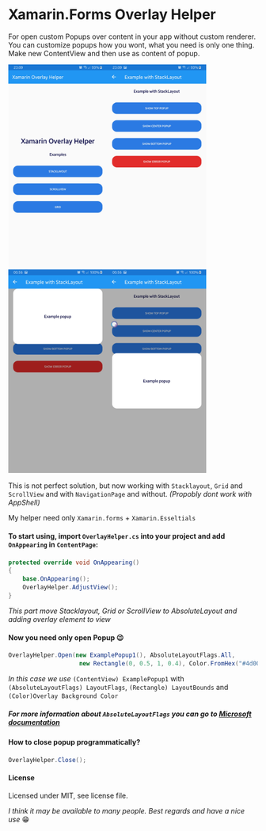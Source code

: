 # Xamarin.Forms Overlay Helper
For open custom Popups over content in your app without custom renderer. 
You can customize popups how you wont, what you need is only one thing. 
Make new ContentView and then use as content of popup.

<img src="https://raw.githubusercontent.com/anchorit3/xamarin-overlay-helper/master/Images/s1.jpg" width="200"><img src="https://raw.githubusercontent.com/anchorit3/xamarin-overlay-helper/master/Images/s2.jpg" width="200">
<img src="https://raw.githubusercontent.com/anchorit3/xamarin-overlay-helper/master/Images/s3.jpg" width="200"><img src="https://raw.githubusercontent.com/anchorit3/xamarin-overlay-helper/master/Images/s4.jpg" width="200">

This is not perfect solution, but now working with `Stacklayout`, `Grid` and `ScrollView` and with `NavigationPage` and without.
*(Propobly dont work with AppShell)*

My helper need only `Xamarin.forms` + `Xamarin.Esseltials`

#### To start using, import `OverlayHelper.cs` into your project and add `OnAppearing` in `ContentPage`:
```cs
protected override void OnAppearing()
{
    base.OnAppearing();
    OverlayHelper.AdjustView();
}
```
*This part move Stacklayout, Grid or ScrollView to AbsoluteLayout and adding overlay element to view*


#### Now you need only open Popup 😉
```cs
OverlayHelper.Open(new ExamplePopup1(), AbsoluteLayoutFlags.All,
                    new Rectangle(0, 0.5, 1, 0.4), Color.FromHex("#4d000000"));
```
*In this case we use* `(ContentView) ExamplePopup1` with `(AbsoluteLayoutFlags) LayoutFlags`, `(Rectangle) LayoutBounds` and `(Color)Overlay Background Color`

##### For more information about `AbsoluteLayoutFlags` you can go to [Microsoft documentation](https://docs.microsoft.com/en-us/xamarin/xamarin-forms/user-interface/layouts/absolute-layout)

#### How to close popup programmatically?

```cs
OverlayHelper.Close();
```

#### License
Licensed under MIT, see license file.


*I think it may be available to many people. Best regards and have a nice use* 😁
